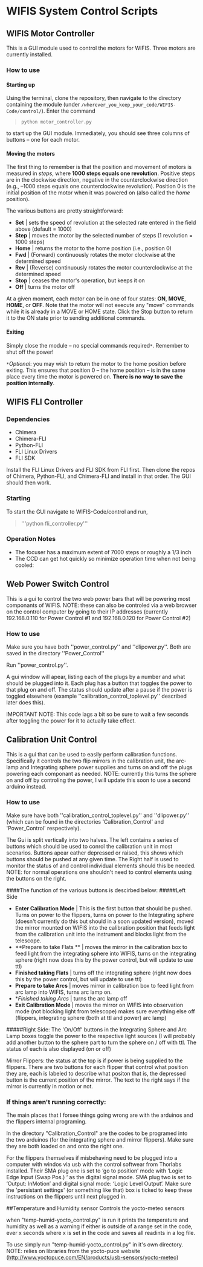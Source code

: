 # WIFIS System Control Scripts

## WIFIS Motor Controller
This is a GUI module used to control the motors for WIFIS. Three motors are currently installed.

### How to use
#### Starting up
Using the terminal, clone the repository, then navigate to the directory containing the module (under `/wherever_you_keep_your_code/WIFIS-Code/control/`). Enter the command

> ```python motor_controller.py```

to start up the GUI module. Immediately, you should see three columns of buttons – one for each motor.

#### Moving the motors
The first thing to remember is that the position and movement of motors is measured in *steps*, where **1000 steps equals one revolution**. Positive steps are in the clockwise direction, negative in the counterclockwise direction (e.g., –1000 steps equals one counterclockwise revolution). Position 0 is the initial position of the motor when it was powered on (also called the *home* position).

The various buttons are pretty straightforward:
* **Set** | sets the speed of revolution at the selected rate entered in the field above (default = 1000)
* **Step** | moves the motor by the selected number of steps (1 revolution = 1000 steps)
* **Home** | returns the motor to the home position (i.e., position 0)
* **Fwd** | (Forward) continuously rotates the motor clockwise at the determined speed
* **Rev** | (Reverse) continuously rotates the motor counterclockwise at the determined speed
* **Stop** | ceases the motor's operation, but keeps it on
* **Off** | turns the motor off

At a given moment, each motor can be in one of four states: **ON**, **MOVE**, **HOME**, or **OFF**. Note that the motor will not execute any "move" commands while it is already in a MOVE or HOME state. Click the Stop button to return it to the ON state prior to sending additional commands.

#### Exiting
Simply close the module – no special commands required`*`. Remember to shut off the power!

`*`*Optional*: you may wish to return the motor to the home position before exiting. This ensures that position 0 – the home position – is in the same place every time the motor is powered on. **There is no way to save the position internally**.

## WIFIS FLI Controller

### Dependencies

* Chimera
* Chimera-FLI
* Python-FLI
* FLI Linux Drivers
* FLI SDK

Install the FLI Linux Drivers and FLI SDK from FLI first. Then clone the repos of Chimera, Python-FLI, and Chimera-FLI and install in that order. The GUI should then work.

### Starting

To start the GUI navigate to WIFIS-Code/control and run,

> '''python fli_controller.py'''

### Operation Notes

* The focuser has a maximum extent of 7000 steps or roughly a 1/3 inch
* The CCD can get hot quickly so minimize operation time when not being cooled:


## Web Power Switch Control
This is a gui to control the two web power bars that will be powering most componants of WIFIS. NOTE: these can also be controled via a web browser on the control computer by going to their IP addresses (currently 192.168.0.110 for Power Control #1 and 192.168.0.120 for Power Control #2)

### How to use
Make sure you have both ''power_control.py'' and ''dlipower.py''. Both are saved in the directory ''Power_Control''

Run ''power_control.py''.

A gui window will apear, listing each of the plugs by a number and what should be plugged into it. Each plug has a button that toggles the power to that plug on and off. The status should update after a pause if the power is toggled elsewhere (example ''calibration_control_toplevel.py'' described later does this).

IMPORTANT NOTE: This code lags a bit so be sure to wait a few seconds after toggling the power for it to actually take effect. 


## Calibration Unit Control
This is a gui that can be used to easily perform calibration functions. Specifically it controls the two flip mirrors in the calibration unit, the arc-lamp and Integrating sphere power supplies and turns on and off the plugs powering each componant as needed. NOTE: currently this turns the sphere on and off by controling the power, I will update this soon to use a second arduino instead. 

### How to use

Make sure have both ''calibration_control_toplevel.py'' and ''dlipower.py'' (which can be found in the directories 'Calibration_Control' and 'Power_Control' respectively).

The Gui is split vertically into two halves. The left contains a series of buttons which should be used to conrol the calibration unit in most scenarios. Buttons apear eather depressed or raised, this shows which buttons should be pushed at any given time. The Right half is used to monitor the status of and control individual elements should this be needed. NOTE: for normal operations one shouldn't need to control elements using the buttons on the right. 

####The function of the various buttons is descirbed below:
#####Left Side
* **Enter Calibration Mode** | This is the first button that should be pushed. Turns on power to the flippers, turns on power to the Integrating sphere (doesn't currently do this but should in a soon updated version), moved the mirror mounted on WIFIS into the calibration position that feeds light from the calibration unit into the instrument and blocks light from the telescope. 
* **Prepare to take Flats ** | moves the mirror in the calibration box to feed light from the integrating sphere into WIFIS, turns on the integrating sphere (right now does this by the power control, but will update to use ttl)
* **Finished taking Flats** | turns off the integrating sphere (right now does this by the power control, but will update to use ttl)
* **Prepare to take Arcs** | moves mirror in calibration box to feed light from arc lamp into WIFIS, turns arc lamp on.
* **Finished taking Arcs* | turns the arc lamp off
* **Exit Calibration Mode** | moves the mirror on WIFIS into observation mode (not blocking light from telescope) makes sure everything else off (flippers, integrating sphere (both at ttl and power) arc lamp)

#####Right Side:
The 'On/Off' buttons in the Integrating Sphere and Arc Lamp boxes toggle the power to the respective light sources (I will probably add another button to the sphere part to turn the sphere on / off with ttl. The status of each is also displayed (on or off)

Mirror Flippers: the status at the top is if power is being supplied to the flippers.  There are two buttons for each flipper that control what position they are, each is labeled to describe what positon that is, the depressed button is the current position of the mirror. The text to the right says if the mirror is currently in motion or not. 

### If things aren't running correctly:
The main places that I forsee things going wrong are with the arduinos and the flippers internal programing.

In the directory "Calibration_Control" are the codes to be programed into the two arduinos (for the integrating sphere and mirror flippers). Make sure they are both loaded on and onto the right one. 

For the flippers themselves if misbehaving need to be plugged into a computer with windos via usb with the control softwear from Thorlabs installed. Their SMA plug one is set to ‘go to position’ mode with ‘Logic Edge Input (Swap Pos.) ‘ as the digital signal mode. SMA plug two is set to ‘Output: InMotion’ and digital signal mode: ‘Logic Level Output’.  Make sure the 'persistant settings' (or something like that) box is ticked to keep these instructions on the flippers until next plugged in.

##Temperature and Humidity sensor
Controls the yocto-meteo sensors

when "temp-humid-yocto_control.py" is run it prints the temperature and humidity as well as a warning if either is outside of a range set in the code, ever x seconds where x is set in the code and saves all readints in a log file.

To use simply run "temp-humid-yocto_control.py" in it's own directory. NOTE: relies on libraries from the yocto-puce website (http://www.yoctopuce.com/EN/products/usb-sensors/yocto-meteo)





